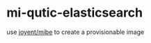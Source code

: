 mi-qutic-elasticsearch
===============

use [joyent/mibe](https://github.com/joyent/mibe) to create a provisionable image

